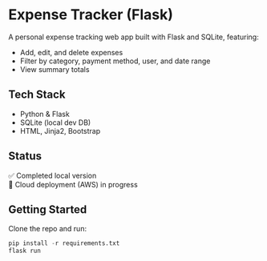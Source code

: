 # Expense Tracker (Flask)

A personal expense tracking web app built with Flask and SQLite, featuring:
- Add, edit, and delete expenses
- Filter by category, payment method, user, and date range
- View summary totals

## Tech Stack
- Python & Flask
- SQLite (local dev DB)
- HTML, Jinja2, Bootstrap

## Status
✅ Completed local version  
🚀 Cloud deployment (AWS) in progress

## Getting Started
Clone the repo and run:
```python
pip install -r requirements.txt
flask run
```
